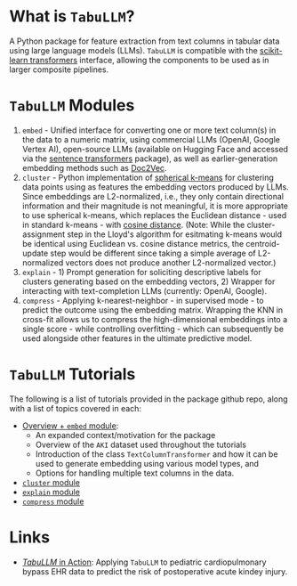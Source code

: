 # What is `TabuLLM`?
A Python package for feature extraction from text columns in tabular data using large language models (LLMs). `TabuLLM` is compatible with the [scikit-learn transformers](https://scikit-learn.org/stable/data_transforms.html) interface, allowing the components to be used as in larger composite pipelines.

# `TabuLLM` Modules
1. `embed` - Unified interface for converting one or more text column(s) in the data to a numeric matrix, using commercial LLMs (OpenAI, Google Vertex AI), open-source LLMs (available on Hugging Face and accessed via the [sentence transformers](https://sbert.net/) package), as well as earlier-generation embedding methods such as [Doc2Vec](https://radimrehurek.com/gensim/models/doc2vec.html).
1. `cluster` - Python implementation of [spherical k-means](https://www.jstatsoft.org/article/view/v050i10) for clustering data points using as features the embedding vectors produced by LLMs. Since embeddings are L2-normalized, i.e., they only contain directional information and their magnitude is not meaningful, it is more appropriate to use spherical k-means, which replaces the Euclidean distance - used in standard k-means - with [cosine distance](https://en.wikipedia.org/wiki/Cosine_similarity). (Note: While the cluster-assignment step in the Lloyd's algorithm for esitmating k-means would be identical using Euclidean vs. cosine distance metrics, the centroid-update step would be different since taking a simple average of L2-normalized vectors does not produce another L2-normalized vector.)
1. `explain` - 1) Prompt generation for soliciting descriptive labels for clusters generating based on the embedding vectors, 2) Wrapper for interacting with text-completion LLMs (currently: OpenAI, Google).
1. `compress` - Applying k-nearest-neighbor - in supervised mode - to predict the outcome using the embedding matrix. Wrapping the KNN in cross-fit allows us to compress the high-dimensional embeddings into a single score - while controlling overfitting - which can subsequently be used alongside other features in the ultimate predictive model.

# `TabuLLM` Tutorials

The following is a list of tutorials provided in the package github repo, along with a list of topics covered in each:

- [Overview + `embed` module](notebooks/tutorial.ipynb):
    - An expanded context/motivation for the package
    - Overview of the `AKI` dataset used throughout the tutorials
    - Introduction of the class `TextColumnTransformer` and how it can be used to generate embedding using various model types, and
    - Options for handling multiple text columns in the data.
- [`cluster` module](notebooks/skmeans.ipynb)
- [`explain` module](notebooks/explain.ipynb)
- [`compress` module](notebooks/compress.ipynb)

# Links
- [*TabuLLM* in Action](https://www.medrxiv.org/content/10.1101/2024.05.14.24307372v1): Applying `TabuLLM` to pediatric cardiopulmonary bypass EHR data to predict the risk of postoperative acute kindey injury.
